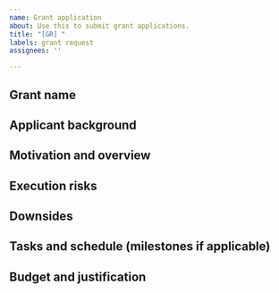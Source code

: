 ```yaml
---
name: Grant application
about: Use this to submit grant applications.
title: "[GR] "
labels: grant request
assignees: ''

---
```


<!--- Provide a summary of the request in the Title above -->

## Grant name


## Applicant background
<!-- Name of person or team submitting the grant request -->


## Motivation and overview


## Execution risks


## Downsides


## Tasks and schedule (milestones if applicable)


## Budget and justification

